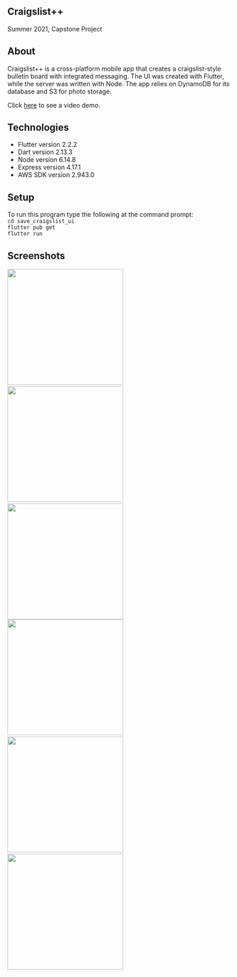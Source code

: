## Craigslist++
Summer 2021, Capstone Project

## About
Craigslist++ is a cross-platform mobile app that creates a craigslist-style bulletin board with integrated messaging. The UI was created with Flutter, while the server was written with Node. The app relies on DynamoDB for its database and S3 for photo storage.

Click [here](https://youtu.be/l2t3X2TLo38) to see a video demo. 

## Technologies
- Flutter version 2.2.2
- Dart version 2.13.3
- Node version 6.14.8
- Express version 4.17.1
- AWS SDK version 2.943.0

## Setup
To run this program type the following at the command prompt:\
`cd save_craigslist_ui`\
`flutter pub get`\
`flutter run`

## Screenshots
<img src="save_craigslist_ui/screenshots/flutter_01_recaptioned.png?raw=true" width="260">&nbsp;&nbsp;&nbsp;&nbsp;<img src="save_craigslist_ui/screenshots/flutter_05_captioned.png?raw=true" width="260">&nbsp;&nbsp;&nbsp;&nbsp;<img src="save_craigslist_ui/screenshots/flutter_02_captioned.png?raw=true" width="260">
<img src="save_craigslist_ui/screenshots/flutter_03_captioned.png?raw=true" width="260">&nbsp;&nbsp;&nbsp;&nbsp;<img src="save_craigslist_ui/screenshots/flutter_06_captioned.png?raw=true" width="260">&nbsp;&nbsp;&nbsp;&nbsp;<img src="save_craigslist_ui/screenshots/flutter_04_captioned.png?raw=true" width="260">
